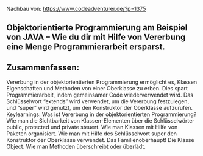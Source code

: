 Nachbau von:
https://www.codeadventurer.de/?p=1375

## Objektorientierte Programmierung am Beispiel von JAVA – Wie du dir mit Hilfe von Vererbung eine Menge Programmierarbeit ersparst.

## Zusammenfassen:
Vererbung in der objektorientierten Programmierung ermöglicht es, Klassen Eigenschaften und Methoden von einer Oberklasse zu erben.
Dies spart Programmierarbeit, indem gemeinsamer Code wiederverwendet wird. Das Schlüsselwort “extends” wird verwendet, um die Vererbung
festzulegen, und “super” wird genutzt, um den Konstruktor der Oberklasse aufzurufen.
Keylearnings:
Was ist Vererbung in der objektorientierten Programmierung?
Wie man die Sichtbarkeit von Klassen-Elementen über die Schlüsselwörter public, protected und private steuert.
Wie man Klassen mit Hilfe von Paketen organisiert.
Wie man mit Hilfe des Schlüsselwort super den Konstruktor der Oberklasse verwendet.
Das Familienoberhaupt! Die Klasse Object.
Wie man Methoden überschreibt oder überlädt.
